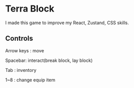 # Terra Block 

I made this game to improve my React, Zustand, CSS skills.
 
## Controls
  
Arrow keys : move 

Spacebar: interact(break block, lay block)
 
Tab : inventory  

1~8 : change equip item 
 
